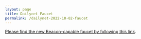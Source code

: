 ```yaml
---
layout: page
title: Dailynet Faucet
permalink: /dailynet-2022-10-02-faucet
---
```


[Please find the new Beacon-capable faucet by following this link](https://faucet.dailynet-2022-10-02.teztnets.xyz).
